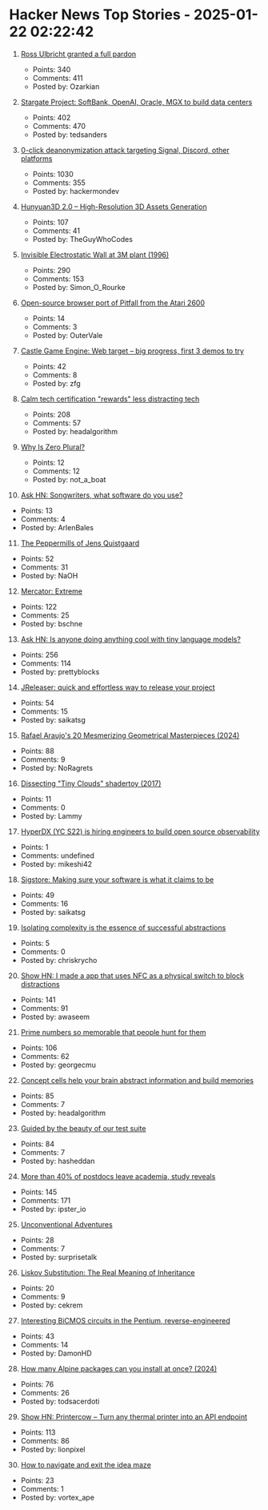 # Hacker News Top Stories - 2025-01-22 02:22:42

1. [Ross Ulbricht granted a full pardon](https://twitter.com/Free_Ross/status/1881851923005165704)
   - Points: 340
   - Comments: 411
   - Posted by: Ozarkian

2. [Stargate Project: SoftBank, OpenAI, Oracle, MGX to build data centers](https://apnews.com/article/trump-ai-openai-oracle-softbank-son-altman-ellison-be261f8a8ee07a0623d4170397348c41)
   - Points: 402
   - Comments: 470
   - Posted by: tedsanders

3. [0-click deanonymization attack targeting Signal, Discord, other platforms](https://gist.github.com/hackermondev/45a3cdfa52246f1d1201c1e8cdef6117)
   - Points: 1030
   - Comments: 355
   - Posted by: hackermondev

4. [Hunyuan3D 2.0 – High-Resolution 3D Assets Generation](https://github.com/Tencent/Hunyuan3D-2)
   - Points: 107
   - Comments: 41
   - Posted by: TheGuyWhoCodes

5. [Invisible Electrostatic Wall at 3M plant (1996)](http://amasci.com/weird/unusual/e-wall.html)
   - Points: 290
   - Comments: 153
   - Posted by: Simon_O_Rourke

6. [Open-source browser port of Pitfall from the Atari 2600](https://meatfighter.com/pitfall-web/)
   - Points: 14
   - Comments: 3
   - Posted by: OuterVale

7. [Castle Game Engine: Web target – big progress, first 3 demos to try](https://castle-engine.io/wp/2025/01/06/web-target-big-progress-first-3-demos-to-try/)
   - Points: 42
   - Comments: 8
   - Posted by: zfg

8. [Calm tech certification "rewards" less distracting tech](https://spectrum.ieee.org/calm-tech)
   - Points: 208
   - Comments: 57
   - Posted by: headalgorithm

9. [Why Is Zero Plural?](https://ell.stackexchange.com/questions/352455/why-is-zero-plural)
   - Points: 12
   - Comments: 12
   - Posted by: not_a_boat

10. [Ask HN: Songwriters, what software do you use?](undefined)
   - Points: 13
   - Comments: 4
   - Posted by: ArlenBales

11. [The Peppermills of Jens Quistgaard](https://www.quistgaardpepper.com)
   - Points: 52
   - Comments: 31
   - Posted by: NaOH

12. [Mercator: Extreme](https://mrgris.com/projects/merc-extreme/)
   - Points: 122
   - Comments: 25
   - Posted by: bschne

13. [Ask HN: Is anyone doing anything cool with tiny language models?](undefined)
   - Points: 256
   - Comments: 114
   - Posted by: prettyblocks

14. [JReleaser: quick and effortless way to release your project](https://jreleaser.org/)
   - Points: 54
   - Comments: 15
   - Posted by: saikatsg

15. [Rafael Araujo's 20 Mesmerizing Geometrical Masterpieces (2024)](https://abakcus.com/rafael-araujo-geometrical-masterpieces/)
   - Points: 88
   - Comments: 9
   - Posted by: NoRagrets

16. [Dissecting "Tiny Clouds" shadertoy (2017)](https://blog.demofox.org/2017/11/26/dissecting-tiny-clouds/)
   - Points: 11
   - Comments: 0
   - Posted by: Lammy

17. [HyperDX (YC S22) is hiring engineers to build open source observability](https://www.ycombinator.com/companies/hyperdx/jobs)
   - Points: 1
   - Comments: undefined
   - Posted by: mikeshi42

18. [Sigstore: Making sure your software is what it claims to be](https://www.sigstore.dev/)
   - Points: 49
   - Comments: 16
   - Posted by: saikatsg

19. [Isolating complexity is the essence of successful abstractions](https://v5.chriskrycho.com/journal/essence-of-successful-abstractions/)
   - Points: 5
   - Comments: 0
   - Posted by: chriskrycho

20. [Show HN: I made a app that uses NFC as a physical switch to block distractions](https://www.foqos.app)
   - Points: 141
   - Comments: 91
   - Posted by: awaseem

21. [Prime numbers so memorable that people hunt for them](https://www.scientificamerican.com/article/these-prime-numbers-are-so-memorable-that-people-hunt-for-them/)
   - Points: 106
   - Comments: 62
   - Posted by: georgecmu

22. [Concept cells help your brain abstract information and build memories](https://www.quantamagazine.org/concept-cells-help-your-brain-abstract-information-and-build-memories-20250121/)
   - Points: 85
   - Comments: 7
   - Posted by: headalgorithm

23. [Guided by the beauty of our test suite](https://www.mattkeeter.com/blog/2025-01-20-guided/)
   - Points: 84
   - Comments: 7
   - Posted by: hasheddan

24. [More than 40% of postdocs leave academia, study reveals](https://www.nature.com/articles/d41586-025-00142-y)
   - Points: 145
   - Comments: 171
   - Posted by: ipster_io

25. [Unconventional Adventures](https://quarter--mile.com/Unconventional-Adventures)
   - Points: 28
   - Comments: 7
   - Posted by: surprisetalk

26. [Liskov Substitution: The Real Meaning of Inheritance](https://cekrem.github.io/posts/liskov-substitution-the-real-meaning-of-inheritance/)
   - Points: 20
   - Comments: 9
   - Posted by: cekrem

27. [Interesting BiCMOS circuits in the Pentium, reverse-engineered](https://www.righto.com/2025/01/pentium-reverse-engineering-bicmos.html)
   - Points: 43
   - Comments: 14
   - Posted by: DamonHD

28. [How many Alpine packages can you install at once? (2024)](https://www.naff.dev/blog/all-the-packages)
   - Points: 76
   - Comments: 26
   - Posted by: todsacerdoti

29. [Show HN: Printercow – Turn any thermal printer into an API endpoint](https://www.printercow.com/)
   - Points: 113
   - Comments: 86
   - Posted by: lionpixel

30. [How to navigate and exit the idea maze](https://michaelrbock.com/hypothesis/)
   - Points: 23
   - Comments: 1
   - Posted by: vortex_ape

